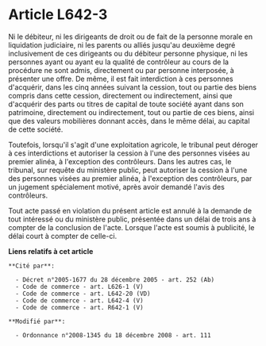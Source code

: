 # Article L642-3

Ni le débiteur, ni les dirigeants de droit ou de fait de la personne morale en liquidation judiciaire, ni les parents ou
alliés jusqu'au deuxième degré inclusivement de ces dirigeants ou du débiteur personne physique, ni les personnes ayant ou
ayant eu la qualité de contrôleur au cours de la procédure ne sont admis, directement ou par personne interposée, à présenter
une offre. De même, il est fait interdiction à ces personnes d'acquérir, dans les cinq années suivant la cession, tout ou
partie des biens   compris dans cette cession, directement ou indirectement, ainsi que d'acquérir des parts ou titres de
capital de toute société ayant dans son patrimoine, directement ou indirectement, tout ou partie de ces biens, ainsi que des
valeurs mobilières donnant accès, dans le même délai, au capital de cette société. 

Toutefois, lorsqu'il s'agit d'une exploitation agricole, le tribunal peut déroger à ces interdictions et autoriser la cession
à l'une des personnes visées au premier alinéa, à l'exception des contrôleurs. Dans les autres cas, le tribunal, sur requête
du ministère public, peut autoriser la cession à l'une des personnes visées au premier alinéa, à l'exception des contrôleurs,
par un jugement spécialement motivé, après avoir demandé l'avis des contrôleurs. 

Tout acte passé en violation du présent article est annulé à la demande de tout intéressé ou du ministère public, présentée
dans un délai de trois ans à compter de la conclusion de l'acte. Lorsque l'acte est soumis à publicité, le délai court à
compter de celle-ci.

**Liens relatifs à cet article**

	**Cité par**:

	  - Décret n°2005-1677 du 28 décembre 2005 - art. 252 (Ab)
	  - Code de commerce - art. L626-1 (V)
	  - Code de commerce - art. L642-20 (VD)
	  - Code de commerce - art. L642-4 (V)
	  - Code de commerce - art. R642-1 (V)

	**Modifié par**:

	  - Ordonnance n°2008-1345 du 18 décembre 2008 - art. 111

